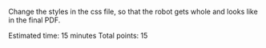 Change the styles in the css file, so that the robot gets whole and looks like in the final PDF.

Estimated time: 15 minutes 
Total points: 15